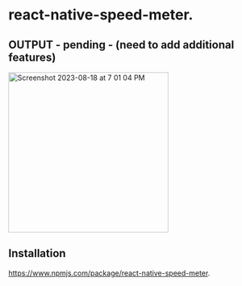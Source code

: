 # react-native-speed-meter.

##  OUTPUT - pending - (need to add additional features)
<img width="317" alt="Screenshot 2023-08-18 at 7 01 04 PM" src="https://github.com/faheem-cmd/react-native-speed-meter/assets/56709898/7bf1a6fb-400a-46b9-ae40-8ad5d375f396">

## Installation 
https://www.npmjs.com/package/react-native-speed-meter.
